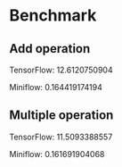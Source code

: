 # Benchmark

## Add operation

TensorFlow: 12.6120750904

Miniflow: 0.164419174194

## Multiple operation

TensorFlow: 11.5093388557

Miniflow: 0.161691904068

